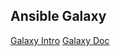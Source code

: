 ## Ansible Galaxy

[Galaxy Intro](https://galaxy.ansible.com/intro)
[Galaxy Doc](http://docs.ansible.com/ansible/galaxy.html)


